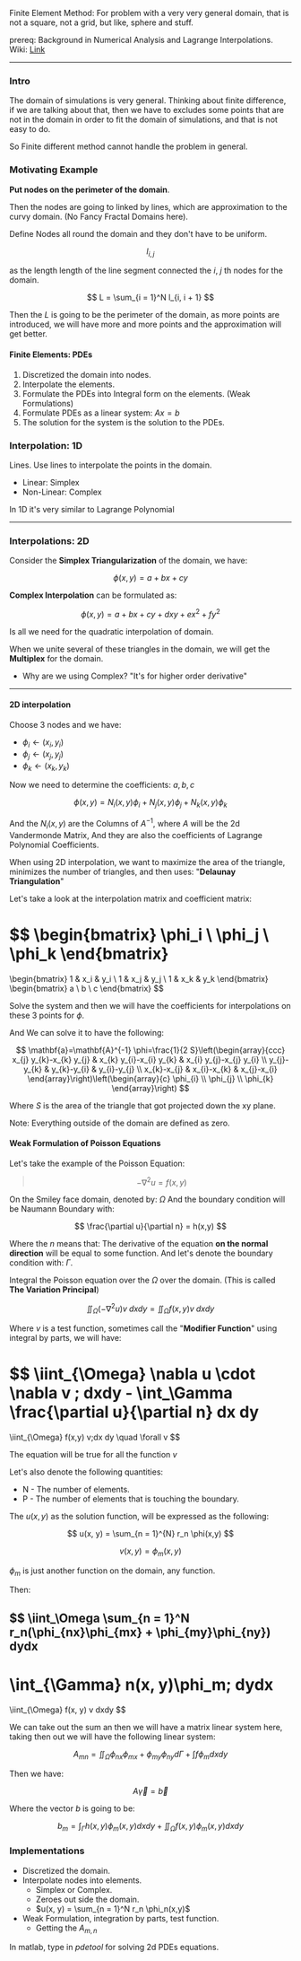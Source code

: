 Finite Element Method: For problem with a very very general domain, that is not a square, not a grid, but like, sphere and stuff.  

prereq: Background in Numerical Analysis and Lagrange Interpolations. 
Wiki: [Link](https://www.wikiwand.com/en/Finite_element_method)


---

### Intro

The domain of simulations is very general. Thinking about finite difference, if we are talking about that, then we have to excludes some points that are not in the domain in order to fit the domain of simulations, and that is not easy to do. 

So Finite different method cannot handle the problem in general. 

### Motivating Example

**Put nodes on the perimeter of the domain**. 

Then the nodes are going to linked by lines, which are approximation to the curvy domain. (No Fancy Fractal Domains here). 

Define Nodes all round the domain and they don't have to be uniform. 

$$
l_{i,j} 
$$

as the length length of the line segment connected the $i$, $j$ th nodes for the domain. 

$$
L = \sum_{i = 1}^N l_{i, i + 1}
$$

Then the $L$ is going to be the perimeter of the domain, as more points are introduced, we will have more and more points and the approximation will get better.

 #### Finite Elements: PDEs 
 
1. Discretized the domain into nodes. 
2.  Interpolate the elements. 
3.  Formulate the PDEs into Integral form on the elements. (Weak Formulations)
4. Formulate PDEs as a linear system: $Ax = b$
5. The solution for the system is the solution to the PDEs. 

### Interpolation: 1D 

Lines. Use lines to interpolate the points in the domain. 
* Linear: Simplex 
* Non-Linear: Complex

In 1D it's very similar to Lagrange Polynomial 

---

### Interpolations: 2D

Consider the **Simplex Triangularization** of the domain, we have: 

$$
\phi(x,y) = a + bx + cy
$$

**Complex Interpolation** can be formulated as: 

$$
\phi(x, y) = a + bx + cy + dxy + ex^2 + fy^2
$$

Is all we need for the quadratic interpolation of domain.   

When we unite several of these triangles in the domain, we will get the **Multiplex** for the domain. 

* Why are we using Complex? "It's for higher order derivative"

---
#### 2D interpolation

Choose 3 nodes and we have: 

* $\phi_i \leftarrow (x_i, y_i)$
* $\phi_j \leftarrow (x_j, y_j)$
* $\phi_k \leftarrow (x_k, y_k)$

Now we need to determine the coefficients: $a, b, c$

$$
\phi(x, y) = N_i(x, y)\phi_i + N_j(x, y)\phi_j  + N_k(x, y)\phi_k
$$

And the $N_i(x, y)$ are the Columns of $A^{-1}$, where $A$ will be the 2d Vandermonde Matrix, And they are also the coefficients of Lagrange Polynomial Coefficients. 

When using 2D interpolation, we want to maximize the area of the triangle, minimizes the number of triangles, and then uses: "**Delaunay Triangulation**"

Let's take a look at the interpolation matrix and coefficient matrix: 

$$
\begin{bmatrix}
	\phi_i \\ \phi_j \\ \phi_k
\end{bmatrix}
= 
\begin{bmatrix}
	1 & x_i & y_i \\ 
	1 & x_j & y_j \\
	1 & x_k & y_k 
\end{bmatrix}
\begin{bmatrix}
	a \\ b \\ c 
\end{bmatrix}
$$

Solve the system and then we will have the coefficients for interpolations on these 3 points for $\phi$. 

And We can solve it to have the following: 

$$
\mathbf{a}=\mathbf{A}^{-1} \phi=\frac{1}{2 S}\left(\begin{array}{ccc}
x_{j} y_{k}-x_{k} y_{j} & x_{k} y_{i}-x_{i} y_{k} & x_{i} y_{j}-x_{j} y_{i} \\
y_{j}-y_{k} & y_{k}-y_{i} & y_{i}-y_{j} \\
x_{k}-x_{j} & x_{i}-x_{k} & x_{j}-x_{i}
\end{array}\right)\left(\begin{array}{c}
\phi_{i} \\
\phi_{j} \\ 
\phi_{k}
\end{array}\right)
$$

Where $S$ is the area of the triangle that got projected down the xy plane. 

Note: Everything outside of the domain are defined as zero. 

#### Weak Formulation of Poisson Equations

Let's take the example of the Poisson Equation: 
> $$
> -\nabla^2u = f(x, y)
> $$

On the Smiley face domain, denoted by: $\Omega$ And the boundary condition will be Naumann Boundary with: 

$$
\frac{\partial u}{\partial n} = h(x,y)
$$

Where the $n$ means that: The derivative of the equation **on the normal direction** will be equal to some function. And let's denote the boundary condition with: $\Gamma$.   

Integral the Poisson equation over the $\Omega$ over the domain. (This is called **The Variation Principal**)

$$
\iint_{\Omega}( -\nabla^2 u)v \;dx dy = \iint_{\Omega} f(x, y) v\;dx dy
$$

Where $v$ is a test function, sometimes call the "**Modifier Function**" using integral by parts, we will have: 

$$
\iint_{\Omega} \nabla u \cdot \nabla v \; dxdy - \int_\Gamma 
\frac{\partial u}{\partial n} dx dy 
= 
\iint_{\Omega} f(x,y) v\;dx dy \quad \forall v
$$

The equation will be true for all the function $v$

Let's also denote the following quantities: 

* N - The number of elements. 
* P - The number of elements that is touching the boundary. 

 The $u(x,y)$ as the solution function, will be expressed as the following: 
 
$$
u(x, y) = \sum_{n = 1}^{N} r_n \phi(x,y)
$$

$$
v(x,y) = \phi_m(x, y)
$$

$\phi_m$ is just another function on the domain, any function. 

Then: 

$$
\iint_\Omega \sum_{n = 1}^N r_n(\phi_{nx}\phi_{mx} + \phi_{my}\phi_{ny}) dydx
-
\int_{\Gamma} n(x, y)\phi_m\; dydx
=
\iint_{\Omega} f(x, y) v dxdy 
$$

We can take out the sum an then we will have a matrix linear system here, taking then out we will have the following linear system: 

$$
A_{mn} = 
\iint_\Omega \phi_{nx}\phi_{mx} + \phi_{my}\phi_{ny}d\Gamma 
+ 
\int f \phi_m dxdy
$$

Then we have: 

$$
A\vec{\gamma} = \vec{b}
$$

Where the vector $b$ is going to be: 

$$
b_m = \int_{\Gamma}h(x, y)\phi_m(x, y) dx dy + 
\iint_{\Omega} f(x, y)\phi_m(x, y) dxdy
$$

### Implementations

* Discretized the domain. 
* Interpolate nodes into elements. 
	* Simplex or Complex. 
	* Zeroes out side the domain. 
	* $u(x, y) = \sum_{n = 1}^N r_n \phi_n(x,y)$
* Weak Formulation, integration by parts, test function. 
	* Getting the $A_{m, n}$


In matlab, type in $pdetool$ for solving 2d PDEs equations. 


